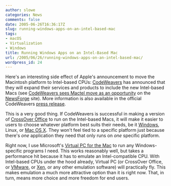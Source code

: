 ```yaml
---
author: slowe
categories: News
comments: false
date: 2005-06-26T16:36:17Z
slug: running-windows-apps-on-an-intel-based-mac
tags:
- macOS
- Virtualization
- Windows
title: Running Windows Apps on an Intel-Based Mac
url: /2005/06/26/running-windows-apps-on-an-intel-based-mac/
wordpress_id: 24
---
```


Here's an interesting side effect of Apple's announcement to move the Macintosh platform to Intel-based CPUs: [CodeWeavers](http://www.codeweavers.com/) has announced that they will expand their services and products to include the new Intel-based Macs (see [CodeWeavers sees Mactel move as an opportunity](http://business.newsforge.com/article.pl?sid=05/06/24/1530234&from=rss) on the [NewsForge](http://www.newsforge.com/) site). More information is also available in the official CodeWeavers [press release](http://www.codeweavers.com/about/general/press/?id=20050622).

This is a very good thing. If CodeWeavers is successful in making a version of [CrossOver Office](http://www.codeweavers.com/products/cxoffice/) to run on the Intel-based Macs, it will make it easier to users to choose whatever platform best suits their needs, be it [Windows](http://www.microsoft.com/windows/), Linux, or [Mac OS X](http://www.apple.com/macosx/). They won't feel tied to a specific platform just because there's _one_ application they need that only runs on _one_ specific platform.

Right now, I use Microsoft's [Virtual PC for the Mac](http://www.microsoft.com/mac/products/virtualpc/virtualpc.aspx) to run any Windows-specific programs I need. This works reasonably well, but takes a performance hit because it has to emulate an Intel-compatible CPU. With Intel-based CPUs under the hood already, Virtual PC (or CrossOver Office, or [VMware](http://www.vmware.com/), or [Xen](http://www.cl.cam.ac.uk/Research/SRG/netos/xen/), or any other emulation software) will practically fly. This makes emulation a much more attractive option than it is right now. That, in turn, means more choice and more freedom for end users.
